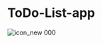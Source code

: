 # ToDo-List-app

![icon_new 000](https://user-images.githubusercontent.com/54323039/85901080-a67d9880-b81e-11ea-9ea8-195209bb39fa.jpg)

